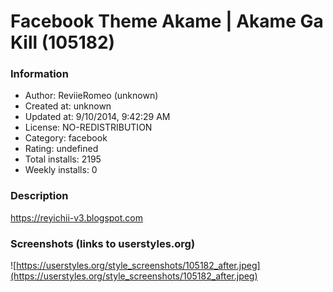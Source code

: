 # Facebook Theme Akame | Akame Ga Kill (105182)

### Information
- Author: ReviieRomeo (unknown)
- Created at: unknown
- Updated at: 9/10/2014, 9:42:29 AM
- License: NO-REDISTRIBUTION
- Category: facebook
- Rating: undefined
- Total installs: 2195
- Weekly installs: 0


### Description
https://reyichii-v3.blogspot.com


### Screenshots (links to userstyles.org)
![https://userstyles.org/style_screenshots/105182_after.jpeg](https://userstyles.org/style_screenshots/105182_after.jpeg)



